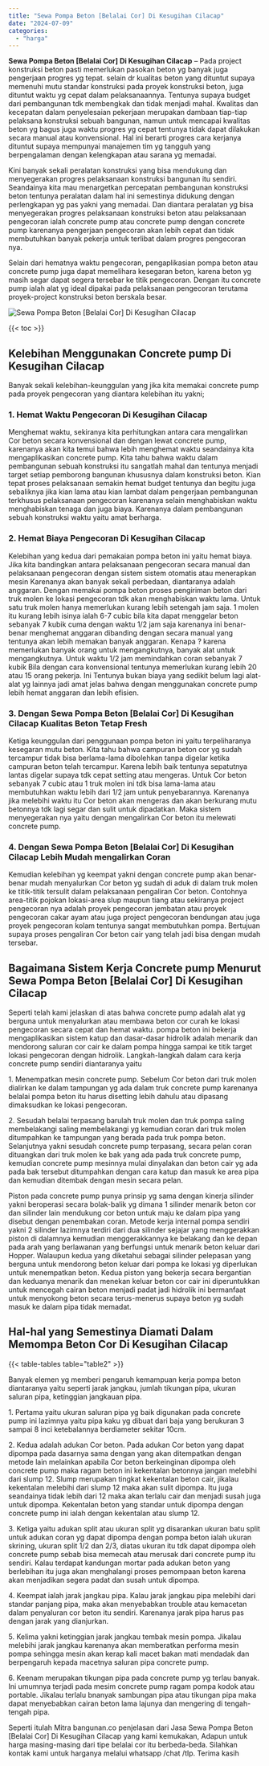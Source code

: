 ```yaml
---
title: "Sewa Pompa Beton [Belalai Cor] Di Kesugihan Cilacap"
date: "2024-07-09"
categories: 
  - "harga"
---
```


**Sewa Pompa Beton \[Belalai Cor\] Di Kesugihan Cilacap** – Pada project konstruksi beton pasti memerlukan pasokan beton yg banyak juga pengerjaan progres yg tepat. selain dr kualitas beton yang dituntut supaya memenuhi mutu standar konstruksi pada proyek konstruksi beton, juga dituntut waktu yg cepat dalam pelaksanaannya. Tentunya supaya budget dari pembangunan tdk membengkak dan tidak menjadi mahal. Kwalitas dan kecepatan dalam penyelesaian pekerjaan merupakan dambaan tiap-tiap pelaksana konstruksi sebuah bangunan, namun untuk mencapai kwalitas beton yg bagus juga waktu progres yg cepat tentunya tidak dapat dilakukan secara manual atau konvensional. Hal ini berarti progres cara kerjanya dituntut supaya mempunyai manajemen tim yg tangguh yang berpengalaman dengan kelengkapan atau sarana yg memadai.

Kini banyak sekali peralatan konstruksi yang bisa mendukung dan menyegerakan progres pelaksanaan konstruksi bangunan itu sendiri. Seandainya kita mau menargetkan percepatan pembangunan konstruksi beton tentunya peralatan dalam hal ini semestinya didukung dengan perlengkapan yg pas yakni yang memadai. Dan diantara peralatan yg bisa menyegerakan progres pelaksanaan konstruksi beton atau pelaksanaan pengecoran ialah concrete pump atau concrete pump dengan concrete pump karenanya pengerjaan pengecoran akan lebih cepat dan tidak membutuhkan banyak pekerja untuk terlibat dalam progres pengecoran nya.

Selain dari hematnya waktu pengecoran, pengaplikasian pompa beton atau concrete pump juga dapat memelihara kesegaran beton, karena beton yg masih segar dapat segera tersebar ke titik pengecoran. Dengan itu concrete pump ialah alat yg ideal dipakai pada pelaksanaan pengecoran terutama proyek-project konstruksi beton berskala besar.

![Sewa Pompa Beton [Belalai Cor] Di Kesugihan Cilacap](/images/sewa-concrete-pump-19.png)

{{< toc >}}

## Kelebihan Menggunakan Concrete pump Di Kesugihan Cilacap

Banyak sekali kelebihan-keunggulan yang jika kita memakai concrete pump pada proyek pengecoran yang diantara kelebihan itu yakni;

### 1\. Hemat Waktu Pengecoran Di Kesugihan Cilacap

Menghemat waktu, sekiranya kita perhitungkan antara cara mengalirkan Cor beton secara konvensional dan dengan lewat concrete pump, karenanya akan kita temui bahwa lebih menghemat waktu seandainya kita mengaplikasikan concrete pump. Kita tahu bahwa waktu dalam pembangunan sebuah konstruksi itu sangatlah mahal dan tentunya menjadi target setiap pemborong bangunan khususnya dalam konstruksi beton. Kian tepat proses pelaksanaan semakin hemat budget tentunya dan begitu juga sebaliknya jika kian lama atau kian lambat dalam pengerjaan pembangunan terkhusus pelaksanaan pengecoran karenanya selain menghabiskan waktu menghabiskan tenaga dan juga biaya. Karenanya dalam pembangunan sebuah konstruksi waktu yaitu amat berharga.

### 2\. Hemat Biaya Pengecoran Di Kesugihan Cilacap

Kelebihan yang kedua dari pemakaian pompa beton ini yaitu hemat biaya. Jika kita bandingkan antara pelaksanaan pengecoran secara manual dan pelaksanaan pengecoran dengan sistem sistem otomatis atau menerapkan mesin Karenanya akan banyak sekali perbedaan, diantaranya adalah anggaran. Dengan memakai pompa beton proses pengiriman beton dari truk molen ke lokasi pengecoran tdk akan menghabiskan waktu lama. Untuk satu truk molen hanya memerlukan kurang lebih setengah jam saja. 1 molen itu kurang lebih isinya ialah 6-7 cubic bila kita dapat menggelar beton sebanyak 7 kubik cuma dengan waktu 1/2 jam saja karenanya ini benar-benar menghemat anggaran dibanding dengan secara manual yang tentunya akan lebih memakan banyak anggaran. Kenapa ? karena memerlukan banyak orang untuk mengangkutnya, banyak alat untuk mengangkutnya. Untuk waktu 1/2 jam memindahkan coran sebanyak 7 kubik Bila dengan cara konvensional tentunya memerlukan kurang lebih 20 atau 15 orang pekerja. Ini Tentunya bukan biaya yang sedikit belum lagi alat-alat yg lainnya jadi amat jelas bahwa dengan menggunakan concrete pump lebih hemat anggaran dan lebih efisien.

### 3\. Dengan Sewa Pompa Beton \[Belalai Cor\] Di Kesugihan Cilacap Kualitas Beton Tetap Fresh

Ketiga keunggulan dari penggunaan pompa beton ini yaitu terpeliharanya kesegaran mutu beton. Kita tahu bahwa campuran beton cor yg sudah tercampur tidak bisa berlama-lama dibolehkan tanpa digelar ketika campuran beton telah tercampur. Karena lebih baik tentunya sepatutnya lantas digelar supaya tdk cepat setting atau mengeras. Untuk Cor beton sebanyak 7 cubic atau 1 truk molen ini tdk bisa lama-lama atau membutuhkan waktu lebih dari 1/2 jam untuk penyebarannya. Karenanya jika melebihi waktu itu Cor beton akan mengeras dan akan berkurang mutu betonnya tdk lagi segar dan sulit untuk dipadatkan. Maka sistem menyegerakan nya yaitu dengan mengalirkan Cor beton itu melewati concrete pump.

### 4\. Dengan Sewa Pompa Beton \[Belalai Cor\] Di Kesugihan Cilacap Lebih Mudah mengalirkan Coran

Kemudian kelebihan yg keempat yakni dengan concrete pump akan benar-benar mudah menyalurkan Cor beton yg sudah di aduk di dalam truk molen ke titik-titik tersulit dalam pelaksanaan pengaliran Cor beton. Contohnya area-titik pojokan lokasi-area slup maupun tiang atau sekiranya project pengecoran nya adalah proyek pengecoran jembatan atau proyek pengecoran cakar ayam atau juga project pengecoran bendungan atau juga proyek pengecoran kolam tentunya sangat membutuhkan pompa. Bertujuan supaya proses pengaliran Cor beton cair yang telah jadi bisa dengan mudah tersebar.

## Bagaimana Sistem Kerja Concrete pump Menurut Sewa Pompa Beton \[Belalai Cor\] Di Kesugihan Cilacap

Seperti telah kami jelaskan di atas bahwa concrete pump adalah alat yg berguna untuk menyalurkan atau membawa beton cor curah ke lokasi pengecoran secara cepat dan hemat waktu. pompa beton ini bekerja mengaplikasikan sistem katup dan dasar-dasar hidrolik adalah menarik dan mendorong saluran cor cair ke dalam pompa hingga sampai ke titik target lokasi pengecoran dengan hidrolik. Langkah-langkah dalam cara kerja concrete pump sendiri diantaranya yaitu

1\. Menempatkan mesin concrete pump. Sebelum Cor beton dari truk molen dialirkan ke dalam tampungan yg ada dalam truk concrete pump karenanya belalai pompa beton itu harus disetting lebih dahulu atau dipasang dimaksudkan ke lokasi pengecoran.

2\. Sesudah belalai terpasang barulah truk molen dan truk pompa saling membelakangi saling membelakangi yg kemudian coran dari truk molen ditumpahkan ke tampungan yang berada pada truk pompa beton. Selanjutnya yakni sesudah concrete pump terpasang, secara pelan coran dituangkan dari truk molen ke bak yang ada pada truk concrete pump, kemudian concrete pump mesinnya mulai dinyalakan dan beton cair yg ada pada bak tersebut ditumpahkan dengan cara katup dan masuk ke area pipa dan kemudian ditembak dengan mesin secara pelan.

Piston pada concrete pump punya prinsip yg sama dengan kinerja silinder yakni beroperasi secara bolak-balik yg dimana 1 silinder menarik beton cor dan silinder lain mendukung cor beton untuk maju ke dalam pipa yang disebut dengan penembakan coran. Metode kerja internal pompa sendiri yakni 2 silinder lazimnya terdiri dari dua silinder sejajar yang menggerakkan piston di dalamnya kemudian menggerakkannya ke belakang dan ke depan pada arah yang berlawanan yang berfungsi untuk menarik beton keluar dari Hopper. Walaupun kedua yang diketahui sebagai silinder pelepasan yang berguna untuk mendorong beton keluar dari pompa ke lokasi yg diperlukan untuk menempatkan beton. Kedua piston yang bekerja secara bergantian dan keduanya menarik dan menekan keluar beton cor cair ini diperuntukkan untuk mencegah cairan beton menjadi padat jadi hidrolik ini bermanfaat untuk menyokong beton secara terus-menerus supaya beton yg sudah masuk ke dalam pipa tidak memadat.

## Hal-hal yang Semestinya Diamati Dalam Memompa Beton Cor Di Kesugihan Cilacap

{{< table-tables table="table2" >}}

Banyak elemen yg memberi pengaruh kemampuan kerja pompa beton diantaranya yaitu seperti jarak jangkau, jumlah tikungan pipa, ukuran saluran pipa, ketinggian jangkauan pipa.

1\. Pertama yaitu ukuran saluran pipa yg baik digunakan pada concrete pump ini lazimnya yaitu pipa kaku yg dibuat dari baja yang berukuran 3 sampai 8 inci ketebalannya berdiameter sekitar 10cm.

2\. Kedua adalah adukan Cor beton. Pada adukan Cor beton yang dapat dipompa pada dasarnya sama dengan yang akan ditempatkan dengan metode lain melainkan apabila Cor beton berkeinginan dipompa oleh concrete pump maka ragam beton ini kekentalan betonnya jangan melebihi dari slump 12. Slump merupakan tingkat kekentalan beton cair, jikalau kekentalan melebihi dari slump 12 maka akan sulit dipompa. Itu juga seandainya tidak lebih dari 12 maka akan terlalu cair dan menjadi susah juga untuk dipompa. Kekentalan beton yang standar untuk dipompa dengan concrete pump ini ialah dengan kekentalan atau slump 12.

3\. Ketiga yaitu adukan split atau ukuran split yg disarankan ukuran batu split untuk adukan coran yg dapat dipompa dengan pompa beton ialah ukuran skrining, ukuran split 1/2 dan 2/3, diatas ukuran itu tdk dapat dipompa oleh concrete pump sebab bisa memecah atau merusak dari concrete pump itu sendiri. Kalau terdapat kandungan mortar pada adukan beton yang berlebihan itu juga akan menghalangi proses pemompaan beton karena akan menjadikan segera padat dan susah untuk dipompa.

4\. Keempat ialah jarak jangkau pipa. Kalau jarak jangkau pipa melebihi dari standar panjang pipa, maka akan menyebabkan trouble atau kemacetan dalam penyaluran cor beton itu sendiri. Karenanya jarak pipa harus pas dengan jarak yang dianjurkan.

5\. Kelima yakni ketinggian jarak jangkau tembak mesin pompa. Jikalau melebihi jarak jangkau karenanya akan memberatkan performa mesin pompa sehingga mesin akan kerap kali macet bakan mati mendadak dan berpengaruh kepada macetnya saluran pipa concrete pump.

6\. Keenam merupakan tikungan pipa pada concrete pump yg terlau banyak. Ini umumnya terjadi pada mesim concrete pump ragam pompa kodok atau portable. Jikalau terlalu bnanyak sambungan pipa atau tikungan pipa maka dapat menyebabkan cairan beton lama lajunya dan mengering di tengah-tengah pipa.

Seperti itulah Mitra bangunan.co penjelasan dari Jasa Sewa Pompa Beton \[Belalai Cor\] Di Kesugihan Cilacap yang kami kemukakan, Adapun untuk harga masing-masing dari tipe belalai cor itu berbeda-beda. Silahkan kontak kami untuk harganya melalui whatsapp /chat /tlp. Terima kasih
